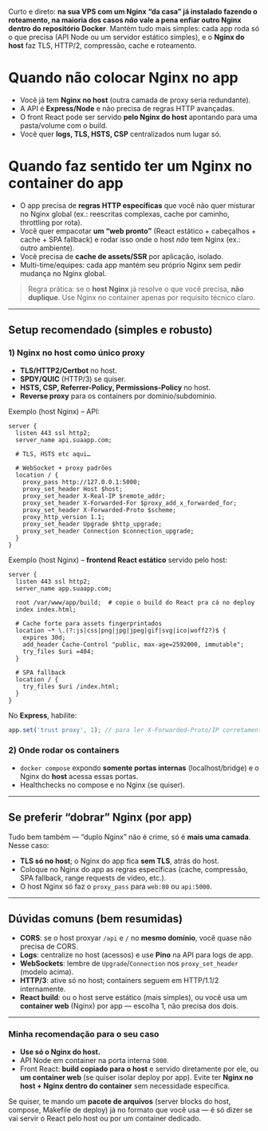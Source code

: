 Curto e direto: **na sua VPS com um Nginx “da casa” já instalado fazendo o roteamento, na maioria dos casos *não* vale a pena enfiar outro Nginx dentro do repositório Docker**. Mantém tudo mais simples: cada app roda só o que precisa (API Node ou um servidor estático simples), e o **Nginx do host** faz TLS, HTTP/2, compressão, cache e roteamento.

# Quando **não** colocar Nginx no app

* Você já tem **Nginx no host** (outra camada de proxy seria redundante).
* A API é **Express/Node** e não precisa de regras HTTP avançadas.
* O front React pode ser servido **pelo Nginx do host** apontando para uma pasta/volume com o build.
* Você quer **logs, TLS, HSTS, CSP** centralizados num lugar só.

# Quando **faz sentido** ter um Nginx no container do app

* O app precisa de **regras HTTP específicas** que você não quer misturar no Nginx global (ex.: reescritas complexas, cache por caminho, throttling por rota).
* Você quer empacotar **um “web pronto”** (React estático + cabeçalhos + cache + SPA fallback) e rodar isso onde o host *não* tem Nginx (ex.: outro ambiente).
* Você precisa de **cache de assets/SSR** por aplicação, isolado.
* Multi-time/equipes: cada app mantém seu próprio Nginx sem pedir mudança no Nginx global.

> Regra prática: se o **host Nginx** já resolve o que você precisa, **não duplique**. Use Nginx no container apenas por requisito técnico claro.

---

## Setup recomendado (simples e robusto)

### 1) Nginx no **host** como único proxy

* **TLS/HTTP2/Certbot** no host.
* **SPDY/QUIC** (HTTP/3) se quiser.
* **HSTS, CSP, Referrer-Policy, Permissions-Policy** no host.
* **Reverse proxy** para os containers por domínio/subdomínio.

Exemplo (host Nginx) – API:

```nginx
server {
  listen 443 ssl http2;
  server_name api.suaapp.com;

  # TLS, HSTS etc aqui…

  # WebSocket + proxy padrões
  location / {
    proxy_pass http://127.0.0.1:5000;
    proxy_set_header Host $host;
    proxy_set_header X-Real-IP $remote_addr;
    proxy_set_header X-Forwarded-For $proxy_add_x_forwarded_for;
    proxy_set_header X-Forwarded-Proto $scheme;
    proxy_http_version 1.1;
    proxy_set_header Upgrade $http_upgrade;
    proxy_set_header Connection $connection_upgrade;
  }
}
```

Exemplo (host Nginx) – **frontend React estático** servido pelo host:

```nginx
server {
  listen 443 ssl http2;
  server_name app.suaapp.com;

  root /var/www/app/build;  # copie o build do React pra cá no deploy
  index index.html;

  # Cache forte para assets fingerprintados
  location ~* \.(?:js|css|png|jpg|jpeg|gif|svg|ico|woff2?)$ {
    expires 30d;
    add_header Cache-Control "public, max-age=2592000, immutable";
    try_files $uri =404;
  }

  # SPA fallback
  location / {
    try_files $uri /index.html;
  }
}
```

No **Express**, habilite:

```ts
app.set('trust proxy', 1); // para ler X-Forwarded-Proto/IP corretamente
```

### 2) Onde rodar os containers

* `docker compose` expondo **somente portas internas** (localhost/bridge) e o Nginx do **host** acessa essas portas.
* Healthchecks no compose e no Nginx (se quiser).

---

## Se preferir “dobrar” Nginx (por app)

Tudo bem também — “duplo Nginx” não é crime, só é **mais uma camada**.
Nesse caso:

* **TLS só no host**; o Nginx do app fica **sem TLS**, atrás do host.
* Coloque no Nginx do app as regras específicas (cache, compressão, SPA fallback, range requests de vídeo, etc.).
* O host Nginx só faz o `proxy_pass` para `web:80` ou `api:5000`.

---

## Dúvidas comuns (bem resumidas)

* **CORS**: se o host proxyar `/api` e `/` no **mesmo domínio**, você quase não precisa de CORS.
* **Logs**: centralize no host (acessos) e use **Pino** na API para logs de app.
* **WebSockets**: lembre de `Upgrade`/`Connection` nos `proxy_set_header` (modelo acima).
* **HTTP/3**: ative só no host; containers seguem em HTTP/1.1/2 internamente.
* **React build**: ou o host serve estático (mais simples), ou você usa um **container web** (Nginx) por app — escolha 1, não precisa dos dois.

---

### Minha recomendação para o seu caso

* **Use só o Nginx do host.**
* API Node em container na porta interna `5000`.
* Front React: **build copiado para o host** e servido diretamente por ele, ou **um container web** (se quiser isolar deploy por app). Evite ter **Nginx no host + Nginx dentro do container** sem necessidade específica.

Se quiser, te mando um **pacote de arquivos** (server blocks do host, compose, Makefile de deploy) já no formato que você usa — é só dizer se vai servir o React pelo host ou por um container dedicado.
